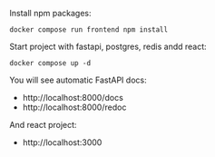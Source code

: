 Install npm packages:

```
docker compose run frontend npm install
```

Start project with fastapi, postgres, redis andd react:
```
docker compose up -d
```

You will see automatic FastAPI docs:
* http://localhost:8000/docs
* http://localhost:8000/redoc

And react project:
* http://localhost:3000